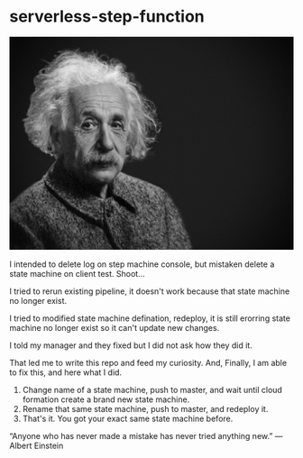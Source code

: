 # serverless-step-function

<img src="image/albert-einstein.jpg">

I intended to delete log on step machine console, but mistaken delete a state machine on client test. Shoot... 

I tried to rerun existing pipeline, it doesn't work because that state machine no longer exist.

I tried to modified state machine defination, redeploy, it is still erorring state machine no longer exist so it can't update new changes.

I told my manager and they fixed but I did not ask how they did it.

That led me to write this repo and feed my curiosity. And, Finally, I am able to fix this, and here what I did.

1. Change name of a state machine, push to master, and wait until cloud formation create a brand new state machine.
2. Rename that same state machine, push to master, and redeploy it.
3. That's it. You got your exact same state machine before.

“Anyone who has never made a mistake has never tried anything new.”
― Albert Einstein

